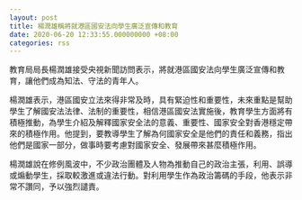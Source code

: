```yaml
---
layout: post
title: 楊潤雄稱將就港區國安法向學生廣泛宣傳和教育
date: 2020-06-20 12:33:55.000000000 +08:00
categories: rss
---
```


教育局局長楊潤雄接受央視新聞訪問表示，將就港區國安法向學生廣泛宣傳和教育，讓他們成為知法、守法的青年人。

楊潤雄表示，港區國安立法來得非常及時，具有緊迫性和重要性，未來重點是幫助學生了解國安法法律、法制的重要性，相信港區國安法實施後，教育學生方面將有積極推動，為學生介紹及解釋國家安全法的意義、重要性、國家安全對香港穩定帶來的積極作用。他提到，要教導學生了解為何國家安全是他們的責任和義務，指出他們是國家一部分，做事時要考慮對國家安全、發展帶來甚麼積極作用。

楊潤雄說在修例風波中，不少政治團體及人物為推動自己的政治主張，利用、誤導或煽動學生，採取較激進或違法行動。對利用學生作為政治籌碼的手段，他表示非常不讚同，予以強烈譴責。
